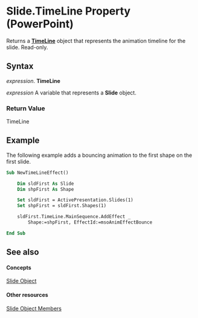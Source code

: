 
# Slide.TimeLine Property (PowerPoint)

Returns a  **[TimeLine](0b5a8863-8329-48d0-cb0b-3b34e87acb76.md)** object that represents the animation timeline for the slide. Read-only.


## Syntax

 _expression_. **TimeLine**

 _expression_ A variable that represents a **Slide** object.


### Return Value

TimeLine


## Example

The following example adds a bouncing animation to the first shape on the first slide.


```vb
Sub NewTimeLineEffect()

    Dim sldFirst As Slide
    Dim shpFirst As Shape

    Set sldFirst = ActivePresentation.Slides(1)
    Set shpFirst = sldFirst.Shapes(1)

    sldFirst.TimeLine.MainSequence.AddEffect _
        Shape:=shpFirst, EffectId:=msoAnimEffectBounce

End Sub
```


## See also


#### Concepts


[Slide Object](afe42344-6898-00d2-ecc1-b0ed23a71fe8.md)
#### Other resources


[Slide Object Members](3e34272b-615c-fa3f-4f0c-ceeba3c8f130.md)
